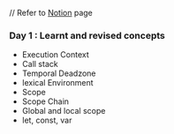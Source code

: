 // Refer to [Notion](https://www.notion.so/30DaysOfReact-be408eabb11043188794de9fb08f5e4c) page


### Day 1 : Learnt and revised concepts
 
 - Execution Context
 - Call stack
 - Temporal Deadzone
 - lexical Environment
 - Scope 
 - Scope Chain
 - Global and local scope
 - let, const, var

